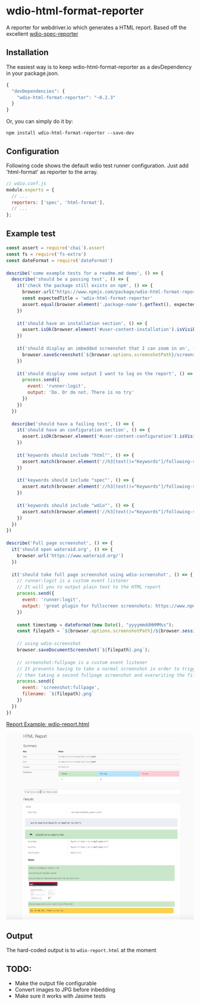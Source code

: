 # wdio-html-format-reporter
A reporter for webdriver.io which generates a HTML report.
Based off the excellent [wdio-spec-reporter](https://www.npmjs.com/package/wdio-spec-reporter)

## Installation

The easiest way is to keep wdio-html-format-reporter as a devDependency in your package.json.

```javascript
{
  "devDependencies": {
    "wdio-html-format-reporter": "~0.2.3"
  }
}
```

Or, you can simply do it by:

```
npm install wdio-html-format-reporter --save-dev
```


## Configuration
Following code shows the default wdio test runner configuration. Just add 'html-format' as reporter to the array.

```javascript
// wdio.conf.js
module.exports = {
  // ...
  reporters: ['spec', 'html-format'],
  // ...
};
```

## Example test
```javascript
const assert = require('chai').assert
const fs = require('fs-extra')
const dateFormat = require('dateFormat')

describe('some example tests for a readme.md demo', () => {
  describe('should be a passing test', () => {
    it('check the package still exists on npm', () => {
      browser.url("https://www.npmjs.com/package/wdio-html-format-reporter")
      const expectedTitle = 'wdio-html-format-reporter'
      assert.equal(browser.element('.package-name').getText(), expectedTitle, `The page title doesn't equal ${expectedTitle}`)
    })

    it('should have an installation section', () => {
      assert.isOk(browser.element('#user-content-installation').isVisible())
    })

    it('should display an imbedded screenshot that I can zoom in on', () => {
      browser.saveScreenshot(`${browser.options.screenshotPath}/screenshot-example.png`)
    })

    it('should display some output I want to log on the report', () => {
      process.send({
        event: 'runner:logit',
        output: 'Do. Or do not. There is no try'
      })
    })
  })

  describe('should have a failing test', () => {
    it('should have an configuration section', () => {
      assert.isOk(browser.element('#user-content-configuration').isVisible())
    })

    it('keywords should include "html"', () => {
      assert.match(browser.element('//h3[text()="Keywords"]/following-sibling::p[contains(@class, "list-of-links")]').getText(), /html/, '"html" is not one of the keywords')
    })

    it('keywords should include "spec"', () => {
      assert.match(browser.element('//h3[text()="Keywords"]/following-sibling::p[contains(@class, "list-of-links")]').getText(), /spec/, '"spec" is not one of the keywords')
    })

    it('keywords should include "wdio"', () => {
      assert.match(browser.element('//h3[text()="Keywords"]/following-sibling::p[contains(@class, "list-of-links")]').getText(), /wdio/, '"wdio" is not one of the keywords')
    })
  })
})

describe('Full page screenshot', () => {
  it('should open wateraid.org', () => {
    browser.url('https://www.wateraid.org/')
  })

  it('should take full page screenshot using wdio-screenshot', () => {
    // runner:logit is a custom event listener
    // It will you to output plain text to the HTML report
    process.send({
      event: 'runner:logit',
      output: 'great plugin for fullscreen screenshots: https://www.npmjs.com/package/wdio-screenshot'
    })

    const timestamp = dateFormat(new Date(), "yyyymmddHHMMss");
    const filepath = `${browser.options.screenshotPath}/${browser.session().sessionId}/${timestamp}`

    // using wdio-screenshot
    browser.saveDocumentScreenshot(`${filepath}.png`);

    // screenshot:fullpage is a custom event listener
    // It prevents having to take a normal screenshot in order to trigger runner:screenshot
    // then taking a second fullpage screenshot and overwriting the file
    process.send({
      event: 'screenshot:fullpage',
      filename: `${filepath}.png`
    })
  })
})

```

[Report Example: wdio-report.html](https://cdn.rawgit.com/aruiz-caritsqa/wdio-html-format-reporter/master/wdio-report.html)

![Report Screenshot](wdio-report.jpg)


## Output
The hard-coded output is to `wdio-report.html` at the moment

## TODO:
- Make the output file configurable
- Convert images to JPG before inbedding
- Make sure it works with Jasime tests
